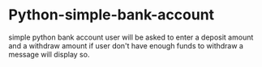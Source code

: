 # Python-simple-bank-account
simple python bank account 
user will be asked to enter a deposit amount and a withdraw amount if user don't have enough funds to withdraw a message will display so. 
